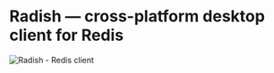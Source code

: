 # Radish — cross-platform desktop client for Redis

![Radish - Redis client](https://github.com/rbmkio/radish/raw/master/screenshot.png)
